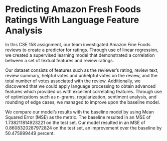 # Predicting Amazon Fresh Foods Ratings With Language Feature Analysis

In this CSE 158 assignment, our team
investigated Amazon Fine Foods reviews to
create a predictor for ratings. Through use of
linear regression, we created a supervised
learning model that demonstrated a correlation
between a set of textual features and review
ratings.

Our dataset consists of features such as the
reviewer’s rating, review text, review summary,
helpful votes and unhelpful votes on the review,
and the total number of votes associated with the
review. Additionally, we discovered that we
could apply language processing to obtain
advanced features which provided us with
excellent correlating features. Through use of
optimizations such as n-grams, regularization,
sentiment analysis, and rounding of edge cases,
we managed to improve upon the baseline
model.

We compare our model’s results with the
baseline model by using Mean Squared Error
(MSE) as the metric. The baseline resulted in an
MSE of 1.738211814923221 on the test set. Our
model resulted in an MSE of
0.8608320287972824 on the test set, an
improvement over the baseline by 50.475999449
percent.
